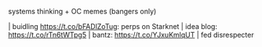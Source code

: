 systems thinking + OC memes (bangers only)

| buidling https://t.co/bFADlZoTug: perps on Starknet
| idea blog: https://t.co/rTn6tWTpg5
| bantz: https://t.co/YJxuKmlqUT
| fed disrespecter